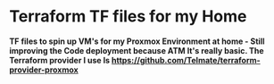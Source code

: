 # Terraform TF files for my Home
**TF files to spin up VM's for my Proxmox Environment at home - Still improving the Code deployment because ATM It's really basic. The Terraform provider I use Is https://github.com/Telmate/terraform-provider-proxmox**

